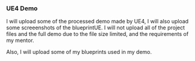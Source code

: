 ### UE4 Demo
I will upload some of the processed demo made by UE4, I will also upload some screeenshots of the blueprintUE. I will not upload all of the project files and the full demo due to the file size limited, and the requirements of my mentor.

Also, I will upload some of my blueprints used in my demo.
